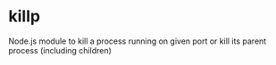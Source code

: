 # killp
Node.js module to kill a process running on given port or kill its parent process (including children)
